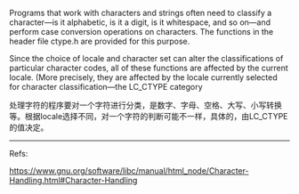 Programs that work with characters and strings often need to classify a character—is it alphabetic, is it a digit, is it whitespace, and so on—and perform case conversion operations on characters. The functions in the header file ctype.h are provided for this purpose.

Since the choice of locale and character set can alter the classifications of particular character codes, all of these functions are affected by the current locale. (More precisely, they are affected by the locale currently selected for character classification—the LC_CTYPE category

处理字符的程序要对一个字符进行分类，是数字、字母、空格、大写、小写转换等。根据locale选择不同，对一个字符的判断可能不一样，具体的，由LC_CTYPE的值决定。

***
Refs:

https://www.gnu.org/software/libc/manual/html_node/Character-Handling.html#Character-Handling